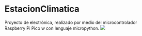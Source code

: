# EstacionClimatica
Proyecto de electrónica, realizado por medio del microcontrolador Raspberry Pi Pico w con lenguaje micropython.
![]([ruta_de_la_imagen](https://www.eluniverso.com/resizer/QZiTBiBxM9cG72jY0qWj7uCW2J4=/800x450/smart/filters:quality(70)/cloudfront-us-east-1.images.arcpublishing.com/eluniverso/56ZYV5TDRFELRMKBIO2V75JRTU.jpeg))
